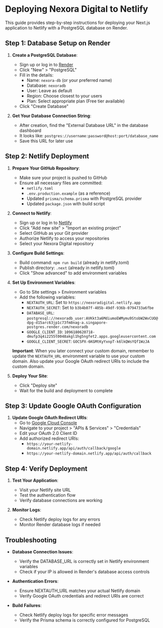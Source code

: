 # Deploying Nexora Digital to Netlify

This guide provides step-by-step instructions for deploying your Next.js application to Netlify with a PostgreSQL database on Render.

## Step 1: Database Setup on Render

1. **Create a PostgreSQL Database**:
   - Sign up or log in to [Render](https://render.com/)
   - Click "New" > "PostgreSQL"
   - Fill in the details:
     - Name: `nexora-db` (or your preferred name)
     - Database: `nexoradb`
     - User: Leave as default
     - Region: Choose closest to your users
     - Plan: Select appropriate plan (Free tier available)
   - Click "Create Database"

2. **Get Your Database Connection String**:
   - After creation, find the "External Database URL" in the database dashboard
   - It looks like: `postgres://username:password@host:port/database_name`
   - Save this URL for later use

## Step 2: Netlify Deployment

1. **Prepare Your GitHub Repository**:
   - Make sure your project is pushed to GitHub
   - Ensure all necessary files are committed:
     - `netlify.toml`
     - `.env.production.example` (as a reference)
     - Updated `prisma/schema.prisma` with PostgreSQL provider
     - Updated `package.json` with build script

2. **Connect to Netlify**:
   - Sign up or log in to [Netlify](https://netlify.com/)
   - Click "Add new site" > "Import an existing project"
   - Select GitHub as your Git provider
   - Authorize Netlify to access your repositories
   - Select your Nexora Digital repository

3. **Configure Build Settings**:
   - Build command: `npm run build` (already in netlify.toml)
   - Publish directory: `.next` (already in netlify.toml)
   - Click "Show advanced" to add environment variables

4. **Set Up Environment Variables**:
   - Go to Site settings > Environment variables
   - Add the following variables:
     - `NEXTAUTH_URL`: Set to `https://nexoradigital.netlify.app`
     - `NEXTAUTH_SECRET`: Set to `b3b4b07f-405b-49df-936b-0794733a6fbe`
     - `DATABASE_URL`: `postgresql://nexoradb_user:AVKkt3a6MdiumoEWMymu9StobW2WvCUO@dpg-d15arc63jp1c73fm8nag-a.singapore-postgres.render.com/nexoradb`
     - `GOOGLE_CLIENT_ID`: `1096180620718-dmufp3q4i2255t0048akgl1hg5ngfet2.apps.googleusercontent.com`
     - `GOOGLE_CLIENT_SECRET`: `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`
   
   **Important**: When you later connect your custom domain, remember to update the `NEXTAUTH_URL` environment variable to use your custom domain. Also update your Google OAuth redirect URIs to include the custom domain.

5. **Deploy Your Site**:
   - Click "Deploy site"
   - Wait for the build and deployment to complete

## Step 3: Update Google OAuth Configuration

1. **Update Google OAuth Redirect URIs**:
   - Go to [Google Cloud Console](https://console.cloud.google.com/)
   - Navigate to your project > "APIs & Services" > "Credentials"
   - Edit your OAuth 2.0 Client ID
   - Add authorized redirect URIs:
     - `https://your-netlify-domain.netlify.app/api/auth/callback/google`
     - `https://your-netlify-domain.netlify.app/api/auth/callback`

## Step 4: Verify Deployment

1. **Test Your Application**:
   - Visit your Netlify site URL
   - Test the authentication flow
   - Verify database connections are working

2. **Monitor Logs**:
   - Check Netlify deploy logs for any errors
   - Monitor Render database logs if needed

## Troubleshooting

- **Database Connection Issues**:
  - Verify the DATABASE_URL is correctly set in Netlify environment variables
  - Check if your IP is allowed in Render's database access controls
  
- **Authentication Errors**:
  - Ensure NEXTAUTH_URL matches your actual Netlify domain
  - Verify Google OAuth credentials and redirect URIs are correct

- **Build Failures**:
  - Check Netlify deploy logs for specific error messages
  - Verify the Prisma schema is correctly configured for PostgreSQL 